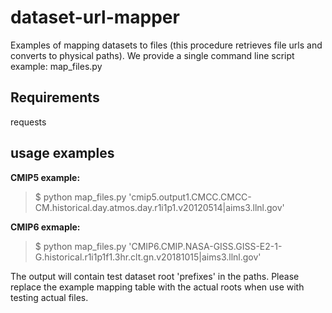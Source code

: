 # dataset-url-mapper

Examples of mapping datasets to files (this procedure retrieves file urls and converts to physical paths).  We provide a single command line script example: map_files.py

## Requirements

requests

## usage examples

**CMIP5 example:**

> $ python map_files.py 'cmip5.output1.CMCC.CMCC-CM.historical.day.atmos.day.r1i1p1.v20120514|aims3.llnl.gov'

**CMIP6 exmaple:**

> $ python map_files.py 'CMIP6.CMIP.NASA-GISS.GISS-E2-1-G.historical.r1i1p1f1.3hr.clt.gn.v20181015|aims3.llnl.gov'

The output will contain test dataset root 'prefixes' in the paths.  Please replace the example mapping table with the actual roots when use with testing actual files.

